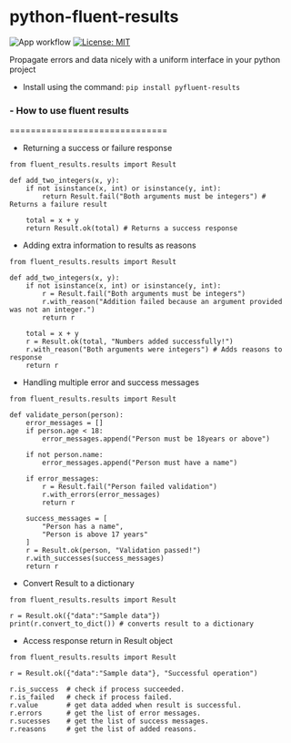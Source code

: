 # python-fluent-results

![App workflow](https://github.com/kaypee90/python-fluent-results/actions/workflows/python-publish.yml/badge.svg)
[![License: MIT](https://img.shields.io/badge/License-MIT-yellow.svg)](https://opensource.org/licenses/MIT)


Propagate errors and data nicely with a uniform interface in your python project


* Install using the command: `pip install pyfluent-results`
### - How to use fluent results

==============================

* Returning a success or failure response
```
from fluent_results.results import Result

def add_two_integers(x, y):
    if not isinstance(x, int) or isinstance(y, int):
        return Result.fail("Both arguments must be integers") # Returns a failure result
    
    total = x + y
    return Result.ok(total) # Returns a success response
```

* Adding extra information to results as reasons
```
from fluent_results.results import Result

def add_two_integers(x, y):
    if not isinstance(x, int) or isinstance(y, int):
        r = Result.fail("Both arguments must be integers")
        r.with_reason("Addition failed because an argument provided was not an integer.")
        return r
    
    total = x + y
    r = Result.ok(total, "Numbers added successfully!")
    r.with_reason("Both arguments were integers") # Adds reasons to response
    return r
```

* Handling multiple error and success messages
```
from fluent_results.results import Result

def validate_person(person):
    error_messages = []
    if person.age < 18:
        error_messages.append("Person must be 18years or above")

    if not person.name:
        error_messages.append("Person must have a name")

    if error_messages:
        r = Result.fail("Person failed validation")
        r.with_errors(error_messages)
        return r
    
    success_messages = [
        "Person has a name", 
        "Person is above 17 years"
    ]
    r = Result.ok(person, "Validation passed!")
    r.with_successes(success_messages)
    return r
```

* Convert Result to a dictionary
```
from fluent_results.results import Result

r = Result.ok({"data":"Sample data"})
print(r.convert_to_dict()) # converts result to a dictionary
```

* Access response return in Result object
```
from fluent_results.results import Result

r = Result.ok({"data":"Sample data"}, "Successful operation")

r.is_success  # check if process succeeded.
r.is_failed   # check if process failed.
r.value       # get data added when result is successful.
r.errors      # get the list of error messages.
r.sucesses    # get the list of success messages.
r.reasons     # get the list of added reasons.
```

